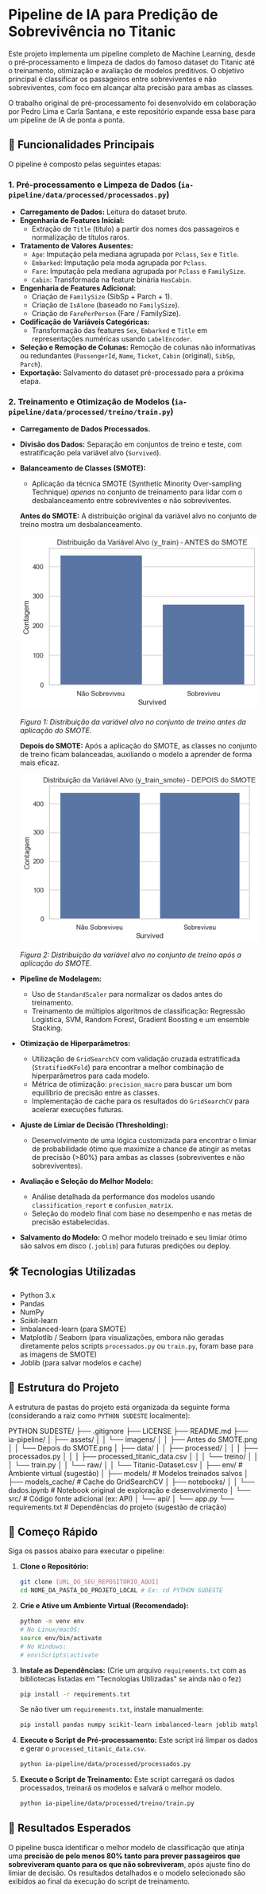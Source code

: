 # Pipeline de IA para Predição de Sobrevivência no Titanic

Este projeto implementa um pipeline completo de Machine Learning, desde o pré-processamento e limpeza de dados do famoso dataset do Titanic até o treinamento, otimização e avaliação de modelos preditivos. O objetivo principal é classificar os passageiros entre sobreviventes e não sobreviventes, com foco em alcançar alta precisão para ambas as classes.

O trabalho original de pré-processamento foi desenvolvido em colaboração por Pedro Lima e Carla Santana, e este repositório expande essa base para um pipeline de IA de ponta a ponta.

## 🚀 Funcionalidades Principais

O pipeline é composto pelas seguintes etapas:

### 1. Pré-processamento e Limpeza de Dados (`ia-pipeline/data/processed/processados.py`)
* **Carregamento de Dados:** Leitura do dataset bruto.
* **Engenharia de Features Inicial:**
    * Extração de `Title` (título) a partir dos nomes dos passageiros e normalização de títulos raros.
* **Tratamento de Valores Ausentes:**
    * `Age`: Imputação pela mediana agrupada por `Pclass`, `Sex` e `Title`.
    * `Embarked`: Imputação pela moda agrupada por `Pclass`.
    * `Fare`: Imputação pela mediana agrupada por `Pclass` e `FamilySize`.
    * `Cabin`: Transformada na feature binária `HasCabin`.
* **Engenharia de Features Adicional:**
    * Criação de `FamilySize` (SibSp + Parch + 1).
    * Criação de `IsAlone` (baseado no `FamilySize`).
    * Criação de `FarePerPerson` (Fare / FamilySize).
* **Codificação de Variáveis Categóricas:**
    * Transformação das features `Sex`, `Embarked` e `Title` em representações numéricas usando `LabelEncoder`.
* **Seleção e Remoção de Colunas:** Remoção de colunas não informativas ou redundantes (`PassengerId`, `Name`, `Ticket`, `Cabin` (original), `SibSp`, `Parch`).
* **Exportação:** Salvamento do dataset pré-processado para a próxima etapa.

### 2. Treinamento e Otimização de Modelos (`ia-pipeline/data/processed/treino/train.py`)
* **Carregamento de Dados Processados.**
* **Divisão dos Dados:** Separação em conjuntos de treino e teste, com estratificação pela variável alvo (`Survived`).
* **Balanceamento de Classes (SMOTE):**
    * Aplicação da técnica SMOTE (Synthetic Minority Over-sampling Technique) *apenas* no conjunto de treinamento para lidar com o desbalanceamento entre sobreviventes e não sobreviventes.

    **Antes do SMOTE:**
    A distribuição original da variável alvo no conjunto de treino mostra um desbalanceamento.

    ![Distribuição da Variável Alvo (y_train) - ANTES do SMOTE](ia-pipeline/assets/imagens/Antes%20do%20SMOTE.png)

    *Figura 1: Distribuição da variável alvo no conjunto de treino antes da aplicação do SMOTE.*


    **Depois do SMOTE:**
    Após a aplicação do SMOTE, as classes no conjunto de treino ficam balanceadas, auxiliando o modelo a aprender de forma mais eficaz.

    ![Distribuição da Variável Alvo (y_train_smote) - DEPOIS do SMOTE](ia-pipeline/assets/imagens/Depois%20do%20SMOTE.png)

    *Figura 2: Distribuição da variável alvo no conjunto de treino após a aplicação do SMOTE.*

* **Pipeline de Modelagem:**
    * Uso de `StandardScaler` para normalizar os dados antes do treinamento.
    * Treinamento de múltiplos algoritmos de classificação: Regressão Logística, SVM, Random Forest, Gradient Boosting e um ensemble Stacking.
* **Otimização de Hiperparâmetros:**
    * Utilização de `GridSearchCV` com validação cruzada estratificada (`StratifiedKFold`) para encontrar a melhor combinação de hiperparâmetros para cada modelo.
    * Métrica de otimização: `precision_macro` para buscar um bom equilíbrio de precisão entre as classes.
    * Implementação de cache para os resultados do `GridSearchCV` para acelerar execuções futuras.
* **Ajuste de Limiar de Decisão (Thresholding):**
    * Desenvolvimento de uma lógica customizada para encontrar o limiar de probabilidade ótimo que maximize a chance de atingir as metas de precisão (>80%) para ambas as classes (sobreviventes e não sobreviventes).
* **Avaliação e Seleção do Melhor Modelo:**
    * Análise detalhada da performance dos modelos usando `classification_report` e `confusion_matrix`.
    * Seleção do modelo final com base no desempenho e nas metas de precisão estabelecidas.
* **Salvamento do Modelo:** O melhor modelo treinado e seu limiar ótimo são salvos em disco (`.joblib`) para futuras predições ou deploy.

## 🛠️ Tecnologias Utilizadas
* Python 3.x
* Pandas
* NumPy
* Scikit-learn
* Imbalanced-learn (para SMOTE)
* Matplotlib / Seaborn (para visualizações, embora não geradas diretamente pelos scripts `processados.py` ou `train.py`, foram base para as imagens de SMOTE)
* Joblib (para salvar modelos e cache)

## 📁 Estrutura do Projeto

A estrutura de pastas do projeto está organizada da seguinte forma (considerando a raiz como `PYTHON SUDESTE` localmente):

PYTHON SUDESTE/
├── .gitignore
├── LICENSE
├── README.md
├── ia-pipeline/
│   ├── assets/
│   │   └── imagens/
│   │       ├── Antes do SMOTE.png
│   │       └── Depois do SMOTE.png
│   ├── data/
│   │   ├── processed/
│   │   │   ├── processados.py
│   │   │   ├── processed_titanic_data.csv
│   │   │   └── treino/
│   │   │       └── train.py
│   │   └── raw/
│   │       └── Titanic-Dataset.csv
│   ├── env/                    # Ambiente virtual (sugestão)
│   ├── models/                 # Modelos treinados salvos
│   ├── models_cache/           # Cache do GridSearchCV
│   ├── notebooks/
│   │   └── dados.ipynb         # Notebook original de exploração e desenvolvimento
│   └── src/                    # Código fonte adicional (ex: API)
│       └── api/
│           └── app.py
└── requirements.txt            # Dependências do projeto (sugestão de criação)

## 🚀 Começo Rápido

Siga os passos abaixo para executar o pipeline:

1.  **Clone o Repositório:**
    ```bash
    git clone [URL_DO_SEU_REPOSITORIO_AQUI]
    cd NOME_DA_PASTA_DO_PROJETO_LOCAL # Ex: cd PYTHON SUDESTE
    ```

2.  **Crie e Ative um Ambiente Virtual (Recomendado):**
    ```bash
    python -m venv env
    # No Linux/macOS:
    source env/bin/activate
    # No Windows:
    # env\Scripts\activate
    ```

3.  **Instale as Dependências:**
    (Crie um arquivo `requirements.txt` com as bibliotecas listadas em "Tecnologias Utilizadas" se ainda não o fez)
    ```bash
    pip install -r requirements.txt
    ```
    Se não tiver um `requirements.txt`, instale manualmente:
    ```bash
    pip install pandas numpy scikit-learn imbalanced-learn joblib matplotlib seaborn
    ```

4.  **Execute o Script de Pré-processamento:**
    Este script irá limpar os dados e gerar o `processed_titanic_data.csv`.
    ```bash
    python ia-pipeline/data/processed/processados.py
    ```

5.  **Execute o Script de Treinamento:**
    Este script carregará os dados processados, treinará os modelos e salvará o melhor modelo.
    ```bash
    python ia-pipeline/data/processed/treino/train.py
    ```

## 🎯 Resultados Esperados
O pipeline busca identificar o melhor modelo de classificação que atinja uma **precisão de pelo menos 80% tanto para prever passageiros que sobreviveram quanto para os que não sobreviveram**, após ajuste fino do limiar de decisão. Os resultados detalhados e o modelo selecionado são exibidos ao final da execução do script de treinamento.
